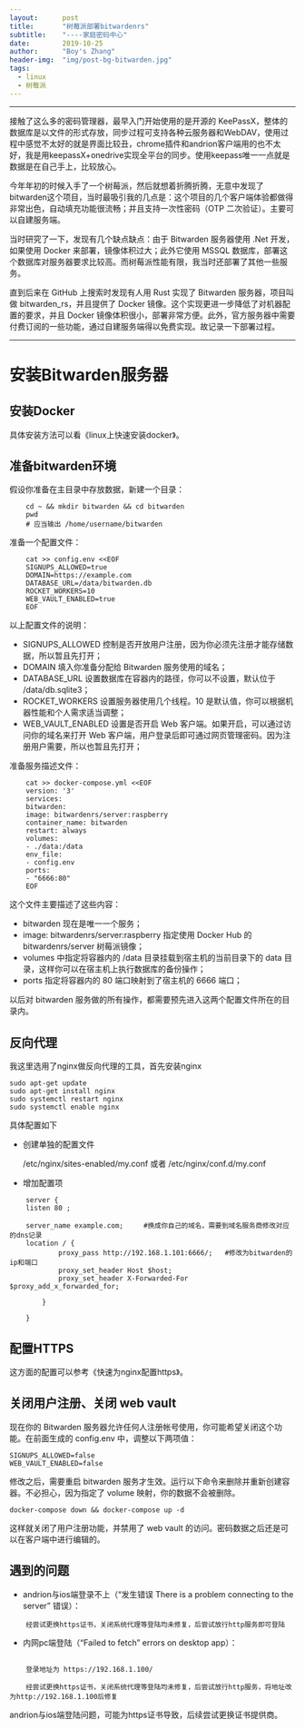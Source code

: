 ```yaml
---
layout:      post
title:       "树莓派部署bitwardenrs"
subtitle:    "----家庭密码中心"
date:        2019-10-25
author:      "Boy's Zhang"
header-img:  "img/post-bg-bitwarden.jpg"
tags:
  - linux
  - 树莓派
---
```


-----------------------------------------

接触了这么多的密码管理器，最早入门开始使用的是开源的 KeePassX，整体的数据库是以文件的形式存放，同步过程可支持各种云服务器和WebDAV，使用过程中感觉不太好的就是界面比较丑，chrome插件和andrion客户端用的也不太好，我是用keepassX+onedrive实现全平台的同步。使用keepass唯一一点就是数据是在自己手上，比较放心。


今年年初的时候入手了一个树莓派，然后就想着折腾折腾，无意中发现了bitwarden这个项目，当时最吸引我的几点是：这个项目的几个客户端体验都做得非常出色，自动填充功能很流畅；并且支持一次性密码（OTP 二次验证）。主要可以自建服务端。

当时研究了一下，发现有几个缺点缺点：由于 Bitwarden 服务器使用 .Net 开发，如果使用 Docker 来部署，镜像体积过大；此外它使用 MSSQL 数据库，部署这个数据库对服务器要求比较高。而树莓派性能有限，我当时还部署了其他一些服务。

直到后来在 GitHub 上搜索时发现有人用 Rust 实现了 Bitwarden 服务器，项目叫做 bitwarden_rs，并且提供了 Docker 镜像。这个实现更进一步降低了对机器配置的要求，并且 Docker 镜像体积很小，部署非常方便。此外，官方服务器中需要付费订阅的一些功能，通过自建服务端得以免费实现。故记录一下部署过程。

-----------------------------------


# 安装Bitwarden服务器

## 安装Docker

具体安装方法可以看《linux上快速安装docker》。


## 准备bitwarden环境

假设你准备在主目录中存放数据，新建一个目录：
```
    cd ~ && mkdir bitwarden && cd bitwarden
    pwd
    # 应当输出 /home/username/bitwarden
```
准备一个配置文件：
```
    cat >> config.env <<EOF
    SIGNUPS_ALLOWED=true 
    DOMAIN=https://example.com 
    DATABASE_URL=/data/bitwarden.db 
    ROCKET_WORKERS=10
    WEB_VAULT_ENABLED=true 
    EOF
```
以上配置文件的说明：

+ SIGNUPS_ALLOWED 控制是否开放用户注册，因为你必须先注册才能存储数据，所以暂且先打开；
+ DOMAIN 填入你准备分配给 Bitwarden 服务使用的域名；
+ DATABASE_URL 设置数据库在容器内的路径，你可以不设置，默认位于 /data/db.sqlite3；
+ ROCKET_WORKERS 设置服务器使用几个线程。10 是默认值，你可以根据机器性能和个人需求适当调整；
+ WEB_VAULT_ENABLED 设置是否开启 Web 客户端。如果开启，可以通过访问你的域名来打开 Web 客户端，用户登录后即可通过网页管理密码。因为注册用户需要，所以也暂且先打开；

准备服务描述文件：
```
    cat >> docker-compose.yml <<EOF
    version: '3'
    services:
    bitwarden: 
    image: bitwardenrs/server:raspberry 
    container_name: bitwarden
    restart: always
    volumes:
    - ./data:/data 
    env_file:
    - config.env
    ports:
    - "6666:80" 
    EOF
```
这个文件主要描述了这些内容：


+ bitwarden 现在是唯一一个服务；
+ image: bitwardenrs/server:raspberry 指定使用 Docker Hub 的 bitwardenrs/server 树莓派镜像；
+ volumes 中指定将容器内的 /data 目录挂载到宿主机的当前目录下的 data 目录，这样你可以在宿主机上执行数据库的备份操作；
+ ports 指定将容器内的 80 端口映射到了宿主机的 6666 端口；

以后对 bitwarden 服务做的所有操作，都需要预先进入这两个配置文件所在的目录内。

## 反向代理


我这里选用了nginx做反向代理的工具，首先安装nginx

    sudo apt-get update
    sudo apt-get install nginx
    sudo systemctl restart nginx
    sudo systemctl enable nginx

具体配置如下

+ 创建单独的配置文件

    /etc/nginx/sites-enabled/my.conf
    或者
    /etc/nginx/conf.d/my.conf

+ 增加配置项

```
    server {
	listen 80 ;

	server_name example.com;	 #换成你自己的域名，需要到域名服务商修改对应的dns记录
	location / {
            proxy_pass http://192.168.1.101:6666/;   #修改为bitwarden的ip和端口
            proxy_set_header Host $host;
            proxy_set_header X-Forwarded-For $proxy_add_x_forwarded_for;

        } 
 
	}

```

## 配置HTTPS

这方面的配置可以参考《快速为nginx配置https》。


## 关闭用户注册、关闭 web vault

现在你的 Bitwarden 服务器允许任何人注册帐号使用，你可能希望关闭这个功能。在前面生成的 config.env 中，调整以下两项值：

    SIGNUPS_ALLOWED=false
    WEB_VAULT_ENABLED=false

修改之后，需要重启 bitwarden 服务才生效。运行以下命令来删除并重新创建容器。不必担心，因为指定了 volume 映射，你的数据不会被删除。

    docker-compose down && docker-compose up -d

这样就关闭了用户注册功能，并禁用了 web vault 的访问。密码数据之后还是可以在客户端中进行编辑的。

## 遇到的问题


+ andrion与ios端登录不上（“发生错误 There is a problem connecting to the server” 错误）：

```
    经尝试更换https证书，关闭系统代理等登陆均未修复，后尝试放行http服务即可登陆

```


+ 内网pc端登陆（“Failed to fetch” errors on desktop app）：

```

    登录地址为 https://192.168.1.100/

    经尝试更换https证书，关闭系统代理等登陆均未修复，后尝试放行http服务，将地址改为http://192.168.1.100后修复
```

andrion与ios端登陆问题，可能为https证书导致，后续尝试更换证书提供商。
